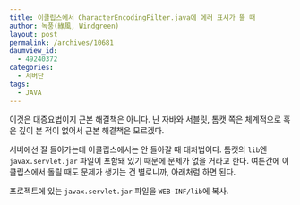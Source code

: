 ```yaml
---
title: 이클립스에서 CharacterEncodingFilter.java에 에러 표시가 뜰 때
author: 녹풍(綠風, Windgreen)
layout: post
permalink: /archives/10681
daumview_id:
  - 49240372
categories:
  - 서버단
tags:
  - JAVA
---
```

이것은 대증요법이지 근본 해결책은 아니다. 난 자바와 서블릿, 톰캣 쪽은 체계적으로 혹은 깊이 본 적이 없어서 근본 해결책은 모르겠다.

서버에선 잘 돌아가는데 이클립스에서는 안 돌아갈 때 대처법이다. 톰캣의 `lib`엔 `javax.servlet.jar` 파일이 포함돼 있기 때문에 문제가 없을 거라고 한다. 여튼간에 이클립스에서 돌릴 때도 문제가 생기는 건 별로니까, 아래처럼 하면 된다.

프로젝트에 있는 `javax.servlet.jar` 파일을 `WEB-INF/lib`에 복사.